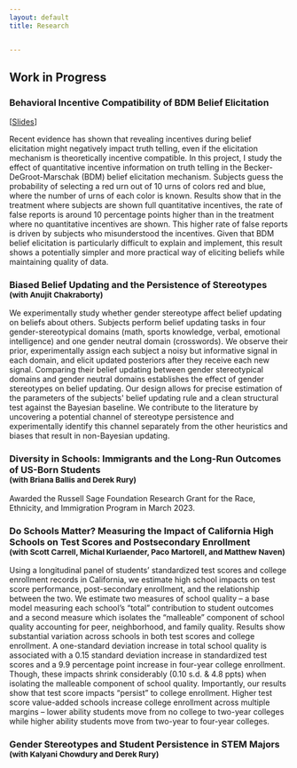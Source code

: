 ```yaml
---
layout: default
title: Research


---
```




## Work in Progress

### **Behavioral Incentive Compatibility of BDM Belief Elicitation**

[<ins><a href="https://chesun.github.io/assets/research/bdm_incentive_compatibility_esa.pdf" target="_blank">Slides</a></ins>]

Recent evidence has shown that revealing incentives during belief elicitation might negatively impact truth telling, even if the elicitation mechanism is theoretically incentive compatible. In this project, I study the effect of quantitative incentive information on truth telling in the Becker-DeGroot-Marschak (BDM) belief elicitation mechanism. Subjects guess the probability of selecting a red urn out of 10 urns of colors red and blue, where the number of urns of each color is known. Results show that in the treatment where subjects are shown full quantitative incentives, the rate of false reports is around 10 percentage points higher than in the treatment where no quantitative incentives are shown. This higher rate of false reports is driven by subjects who misunderstood the incentives. Given that BDM belief elicitation is particularly difficult to explain and implement, this result shows a potentially simpler and more practical way of eliciting beliefs while maintaining quality of data.


### **Biased Belief Updating and the Persistence of Stereotypes** <br><sup>(with Anujit Chakraborty)</sup>

We experimentally study whether gender stereotype affect belief updating on beliefs about others. Subjects perform belief updating tasks in four gender-stereotypical domains (math, sports knowledge, verbal, emotional intelligence) and one gender neutral domain (crosswords). We observe their prior, experimentally assign each subject a noisy but informative signal in each domain, and elicit updated posteriors after they receive each new signal. Comparing their belief updating between gender stereotypical domains and gender neutral domains establishes the effect of gender stereotypes on belief updating. Our design allows for precise estimation of the parameters of the subjects' belief updating rule and a clean structural test against the Bayesian baseline. We contribute to the literature by uncovering a potential channel of stereotype persistence and experimentally identify this channel separately from the other heuristics and biases that result in non-Bayesian updating.



### **Diversity in Schools: Immigrants and the Long-Run Outcomes of US-Born Students** <br><sup>(with Briana Ballis and Derek Rury) </sup>

Awarded the Russell Sage Foundation Research Grant for the Race, Ethnicity, and Immigration Program in March 2023.

### **Do Schools Matter? Measuring the Impact of California High Schools on Test Scores and Postsecondary Enrollment** <br><sup>(with Scott Carrell, Michal Kurlaender, Paco Martorell, and Matthew Naven)</sup>

Using a longitudinal panel of students’ standardized test scores and college enrollment records in California, we estimate high school impacts on test score performance, post-secondary enrollment, and the relationship between the two. We estimate two measures of school quality – a base model measuring each school’s “total” contribution to student outcomes and a second measure which isolates the “malleable” component of school quality accounting for peer, neighborhood, and family quality. Results show substantial variation across schools in both test scores and college enrollment. A one-standard deviation increase in total school quality is associated with a 0.15 standard deviation increase in standardized test scores and a 9.9 percentage point increase in four-year college enrollment. Though, these impacts shrink considerably (0.10 s.d. & 4.8 ppts) when isolating the malleable component of school quality. Importantly, our results show that test score impacts “persist” to college enrollment. Higher test score value-added schools increase college enrollment across multiple margins – lower ability students move from no college to two-year colleges while higher ability students move from two-year to four-year colleges.

### **Gender Stereotypes and Student Persistence in STEM Majors** <br><sup>(with Kalyani Chowdury and Derek Rury)</sup>

